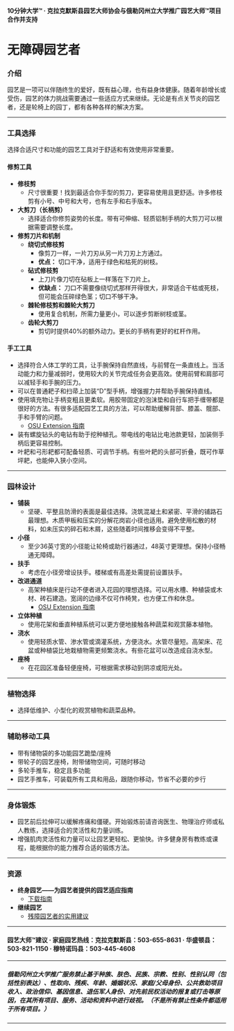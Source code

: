 #### 10分钟大学™ · 克拉克默斯县园艺大师协会与俄勒冈州立大学推广园艺大师™项目合作并支持

# 无障碍园艺者

### 介绍

园艺是一项可以伴随终生的爱好，既有益心理，也有益身体健康。随着年龄增长或受伤，园艺的体力挑战需要通过一些适应方式来继续。无论是有点关节炎的园艺者，还是轮椅上的园丁，都有各种各样的解决方案。

---

### 工具选择

选择合适尺寸和功能的园艺工具对于舒适和有效使用非常重要。

#### 修剪工具

- **修枝剪**
  - 尺寸很重要！找到最适合你手型的剪刀，更容易使用且更舒适。许多修枝剪有小号、中号和大号，也有左手和右手版本。
- **大剪刀（长柄剪）**
  - 选择适合你修剪姿势的长度。带有可伸缩、轻质铝制手柄的大剪刀可以根据需要调整长度。
- **修剪刀片和机制**
  - **绕切式修枝剪**
    - 像剪刀一样，一片刀刃从另一片刀刃上方通过。
    - **优点：** 切口干净，适用于绿色和枯死的树枝。
  - **砧式修枝剪**
    - 上刀片像刀切在砧板上一样落在下刀片上。
    - **优缺点：** 刀口不需要像绕切式那样开得很大，非常适合干枯或死枝，但可能会压碎绿色茎；切口不够干净。
  - **棘轮修枝剪和棘轮大剪刀**
    - 使用复合机制，所需力量更小，可以逐步剪断树枝或茎。
  - **齿轮大剪刀**
    - 剪切时提供40%的额外动力。更长的手柄有更好的杠杆作用。

#### 手工工具

- 选择符合人体工学的工具，让手腕保持自然直线，与前臂在一条直线上。当活动能力和力量减弱时，使用较大的关节完成任务会更高效。使用前臂和肩部可以减轻手和手腕的压力。
- 可以在普通耙子和扫帚上加装“D”型手柄，增强握力并帮助手腕保持直线。
- 使用填充物让手柄变粗且更柔软。用胶带固定的泡沫垫和自行车把手缠带都是很好的方法。有很多适配园艺工具的方法，可以帮助缓解背部、膝盖、髋部、手和手臂的问题。  
  - [OSU Extension 指南](https://catalog.extension.oregonstate.edu/sites/catalog/files/project/pdf/em8504.pdf)
- 装有螺旋钻头的电钻有助于挖种植孔。带电线的电钻比电池款更轻，加装侧手柄后更容易控制。
- 叶耙和弓形耙都可配备轻质、可调节手柄。有些叶耙的头部可折叠，既可作草坪耙，也能伸入狭小空间。

---

### 园林设计

- **铺装**
  - 坚硬、平整且防滑的表面是最佳选择。浇筑混凝土和紧密、平滑的铺路石最理想。木质甲板和压实的分解花岗岩小径也适用。避免使用松散的材料，如未压实的碎石和木屑，这些随着时间推移会变得不平整。
- **小径**
  - 至少36英寸宽的小径能让轮椅或助行器通过，48英寸更理想。保持小径畅通无障碍。
- **扶手**
  - 考虑在小径旁增设扶手。楼梯或有高差处需提前设置扶手。
- **改进通道**
  - 高架种植床是行动不便者进入花园的理想选择。可以用水槽、种植袋或木材、砖石建造。宽阔的边缘不仅可作椅凳，也方便工作和休息。  
    - [OSU Extension 指南](https://catalog.extension.oregonstate.edu/fs270)
- **立体种植**
  - 使用花架和垂直种植系统可以更方便地接触各种蔬菜和观赏藤本植物。
- **浇水**
  - 使用轻质水管、渗水管或滴灌系统，方便浇水。水管尽量短。高架床、花盆或种植袋比地栽植物需更频繁浇水。有些花盆可以改造成自浇水型。
- **座椅**
  - 在花园区准备轻便座椅，可根据需求移动到阴凉或阳光处。

---

### 植物选择

- 选择低维护、小型化的观赏植物和蔬菜品种。

---

### 辅助移动工具

- 带有储物袋的多功能园艺跪垫/座椅
- 带轮子的园艺座椅，附带储物空间，可随时移动
- 多轮手推车，稳定且多功能
- 园艺手推车，可装载所有工具和用品，跟随你移动，节省不必要的步行

---

### 身体锻炼

- 园艺前后拉伸可以缓解疼痛和僵硬。开始锻炼前请咨询医生、物理治疗师或私人教练，选择适合的灵活性和力量训练。
- 增强肌肉灵活性和力量可以让园艺更轻松、更愉快。许多健身房有教练或课程，能根据你的能力推荐合适的锻炼方法。

---

### 资源

- **终身园艺——为园艺者提供的园艺适应指南**  
  - [下载指南](https://s3.wp.wsu.edu/uploads/sites/2079/2015/12/GFL-booklet-complete.pdf)
- **继续园艺**  
  - [残障园艺者的实用建议](https://www.carryongardening.org.uk/top-tips-for-disabled-gardeners.aspx)

---

#### 园艺大师™建议 · 家庭园艺热线：克拉克默斯县：503-655-8631 · 华盛顿县：503-821-1150 · 穆特诺玛县：503-445-4608

---

##### 俄勒冈州立大学推广服务禁止基于种族、肤色、民族、宗教、性别、性别认同（包括性别表达）、性取向、残疾、年龄、婚姻状况、家庭/父母身份、公共救助项目收入、政治信仰、基因信息、退伍军人身份、对先前民权活动的报复或打击等原因，在其所有项目、服务、活动和资料中进行歧视。（不是所有禁止性条件都适用于所有项目。）
---